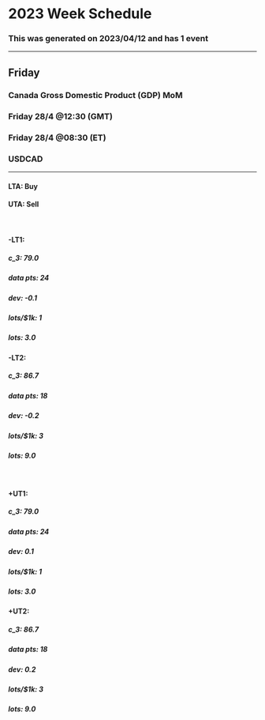 
# 2023 Week  Schedule

### This was generated on **2023/04/12** and has 1 event

--------

## **Friday**

<div class="card-wrapper">
  <div class="card to-trade">
    <h3>Canada Gross Domestic Product (GDP) MoM</h3>
    <h3>Friday 28/4 @12:30 (GMT)</h3>
    <h3>Friday 28/4 @08:30 (ET)</h3>
    <h3>USDCAD</h3>
    <hr>
    <div class="triggers">
      <h4>LTA: <span>Buy</span></h4>
      <h4>UTA: <span>Sell</span></h4>
      <br>
        <div class="lower-triggers">
        <div class="trigger">
          <h4>-LT1:</h4>
          <h5>c_3: <span>79.0</span></h5>
          <h5>data pts: <span>24</span></h5>
          <h5>dev: <span>-0.1</span></h5>
          <h5>lots/$1k: <span>1</span></h5>
          <h5>lots: <span>3.0</span></h5>
        </div>
        <div class="trigger">
          <h4>-LT2:</h4>
          <h5>c_3: <span>86.7</span></h5>
          <h5>data pts: <span>18</span></h5>
          <h5>dev: <span>-0.2</span></h5>
          <h5>lots/$1k: <span>3</span></h5>
          <h5>lots: <span>9.0</span></h5>
        </div>
      </div>
      <br>
      <div class="upper-triggers">
        <div class="trigger">
        <h4>+UT1:</h4>
          <h5>c_3: <span>79.0</span></h5>
          <h5>data pts: <span>24</span></h5>
          <h5>dev: <span>0.1</span></h5>
          <h5>lots/$1k: <span>1</span></h5>
          <h5>lots: <span>3.0</span></h5>
        </div>
        <div class="trigger">
        <h4>+UT2:</h4>
          <h5>c_3: <span>86.7</span></h5>
          <h5>data pts: <span>18</span></h5>
          <h5>dev: <span>0.2</span></h5>
          <h5>lots/$1k: <span>3</span></h5>
          <h5>lots: <span>9.0</span></h5>
        </div>
      </div>
    </div>
  </div>
</div>
